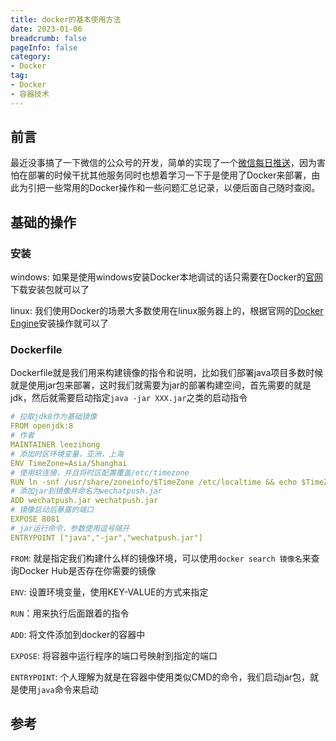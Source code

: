 ```yaml
---
title: docker的基本使用方法
date: 2023-01-06
breadcrumb: false
pageInfo: false
category:
- Docker
tag:
- Docker
- 容器技术
---
```

## 前言
最近没事搞了一下微信的公众号的开发，简单的实现了一个[微信每日推送](../../others/微信公众号实现每日推送)，因为害怕在部署的时候干扰其他服务同时也想着学习一下于是使用了Docker来部署，由此为引把一些常用的Docker操作和一些问题汇总记录，以便后面自己随时查阅。

## 基础的操作

### 安装
 
windows: 如果是使用windows安装Docker本地调试的话只需要在Docker的[官网](https://www.docker.com/)下载安装包就可以了

linux: 我们使用Docker的场景大多数使用在linux服务器上的，根据官网的[Docker Engine](https://docs.docker.com/engine/install/centos/)安装操作就可以了

### Dockerfile

Dockerfile就是我们用来构建镜像的指令和说明，比如我们部署java项目多数时候就是使用jar包来部署，这时我们就需要为jar的部署构建空间，首先需要的就是jdk，然后就需要启动指定`java -jar XXX.jar`之类的启动指令
```yml
# 拉取jdk8作为基础镜像
FROM openjdk:8
# 作者
MAINTAINER leezihong
# 添加时区环境变量，亚洲，上海
ENV TimeZone=Asia/Shanghai
# 使用软连接，并且将时区配置覆盖/etc/timezone
RUN ln -snf /usr/share/zoneinfo/$TimeZone /etc/localtime && echo $TimeZone > /etc/timezone
# 添加jar到镜像并命名为wechatpush.jar
ADD wechatpush.jar wechatpush.jar
# 镜像启动后暴露的端口
EXPOSE 8081
# jar运行命令，参数使用逗号隔开
ENTRYPOINT ["java","-jar","wechatpush.jar"]

```

`FROM`: 就是指定我们构建什么样的镜像环境，可以使用`docker search 镜像名`来查询Docker Hub是否存在你需要的镜像

`ENV`: 设置环境变量，使用KEY-VALUE的方式来指定

`RUN`：用来执行后面跟着的指令

`ADD`: 将文件添加到docker的容器中

`EXPOSE`: 将容器中运行程序的端口号映射到指定的端口

`ENTRYPOINT`: 个人理解为就是在容器中使用类似CMD的命令，我们启动jar包，就是使用`java`命令来启动






## 参考


